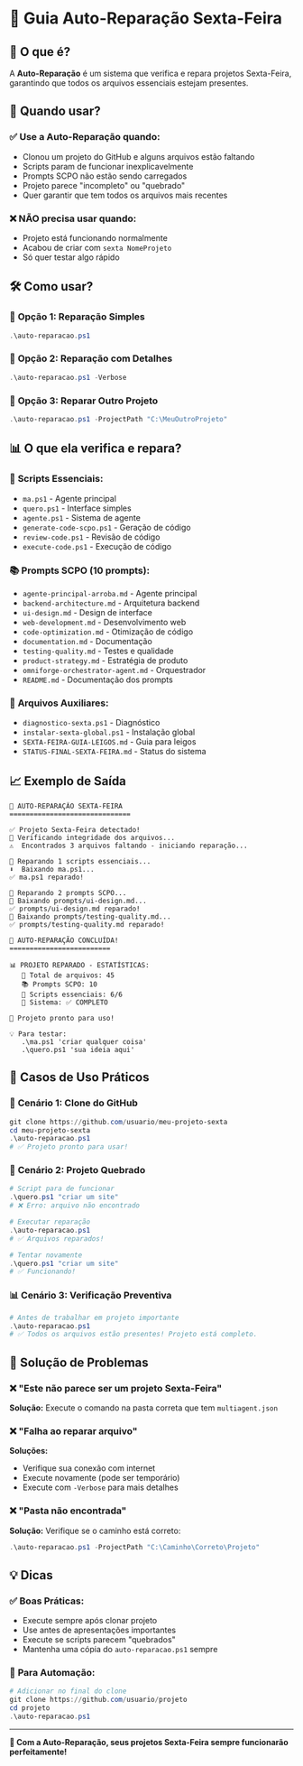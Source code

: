 # 🔧 Guia Auto-Reparação Sexta-Feira

## 🎯 O que é?

A **Auto-Reparação** é um sistema que verifica e repara projetos Sexta-Feira, garantindo que todos os arquivos essenciais estejam presentes.

## 🚨 Quando usar?

### ✅ Use a Auto-Reparação quando:
- Clonou um projeto do GitHub e alguns arquivos estão faltando
- Scripts param de funcionar inexplicavelmente  
- Prompts SCPO não estão sendo carregados
- Projeto parece "incompleto" ou "quebrado"
- Quer garantir que tem todos os arquivos mais recentes

### ❌ NÃO precisa usar quando:
- Projeto está funcionando normalmente
- Acabou de criar com `sexta NomeProjeto`
- Só quer testar algo rápido

## 🛠️ Como usar?

### 🔧 **Opção 1: Reparação Simples**
```powershell
.\auto-reparacao.ps1
```

### 🔧 **Opção 2: Reparação com Detalhes**
```powershell
.\auto-reparacao.ps1 -Verbose
```

### 🔧 **Opção 3: Reparar Outro Projeto**
```powershell
.\auto-reparacao.ps1 -ProjectPath "C:\MeuOutroProjeto"
```

## 📊 O que ela verifica e repara?

### 🤖 **Scripts Essenciais:**
- `ma.ps1` - Agente principal
- `quero.ps1` - Interface simples  
- `agente.ps1` - Sistema de agente
- `generate-code-scpo.ps1` - Geração de código
- `review-code.ps1` - Revisão de código
- `execute-code.ps1` - Execução de código

### 📚 **Prompts SCPO (10 prompts):**
- `agente-principal-arroba.md` - Agente principal
- `backend-architecture.md` - Arquitetura backend
- `ui-design.md` - Design de interface
- `web-development.md` - Desenvolvimento web
- `code-optimization.md` - Otimização de código
- `documentation.md` - Documentação
- `testing-quality.md` - Testes e qualidade
- `product-strategy.md` - Estratégia de produto
- `omniforge-orchestrator-agent.md` - Orquestrador
- `README.md` - Documentação dos prompts

### 📄 **Arquivos Auxiliares:**
- `diagnostico-sexta.ps1` - Diagnóstico
- `instalar-sexta-global.ps1` - Instalação global
- `SEXTA-FEIRA-GUIA-LEIGOS.md` - Guia para leigos
- `STATUS-FINAL-SEXTA-FEIRA.md` - Status do sistema

## 📈 Exemplo de Saída

```
🔧 AUTO-REPARAÇÃO SEXTA-FEIRA
==============================

✅ Projeto Sexta-Feira detectado!
🔧 Verificando integridade dos arquivos...
⚠️  Encontrados 3 arquivos faltando - iniciando reparação...

🔧 Reparando 1 scripts essenciais...
⬇️  Baixando ma.ps1...
✅ ma.ps1 reparado!

🔧 Reparando 2 prompts SCPO...
📄 Baixando prompts/ui-design.md...
✅ prompts/ui-design.md reparado!
📄 Baixando prompts/testing-quality.md...
✅ prompts/testing-quality.md reparado!

🎉 AUTO-REPARAÇÃO CONCLUÍDA!
=========================

📊 PROJETO REPARADO - ESTATÍSTICAS:
   📁 Total de arquivos: 45
   📚 Prompts SCPO: 10
   🤖 Scripts essenciais: 6/6
   🔧 Sistema: ✅ COMPLETO

🚀 Projeto pronto para uso!

💡 Para testar:
   .\ma.ps1 'criar qualquer coisa'
   .\quero.ps1 'sua ideia aqui'
```

## 🎯 Casos de Uso Práticos

### 🔄 **Cenário 1: Clone do GitHub**
```powershell
git clone https://github.com/usuario/meu-projeto-sexta
cd meu-projeto-sexta
.\auto-reparacao.ps1
# ✅ Projeto pronto para usar!
```

### 🔧 **Cenário 2: Projeto Quebrado**
```powershell
# Script para de funcionar
.\quero.ps1 "criar um site"
# ❌ Erro: arquivo não encontrado

# Executar reparação
.\auto-reparacao.ps1
# ✅ Arquivos reparados!

# Tentar novamente
.\quero.ps1 "criar um site"  
# ✅ Funcionando!
```

### 📊 **Cenário 3: Verificação Preventiva**
```powershell
# Antes de trabalhar em projeto importante
.\auto-reparacao.ps1
# ✅ Todos os arquivos estão presentes! Projeto está completo.
```

## 🚨 Solução de Problemas

### ❌ **"Este não parece ser um projeto Sexta-Feira"**
**Solução:** Execute o comando na pasta correta que tem `multiagent.json`

### ❌ **"Falha ao reparar arquivo"**
**Soluções:**
- Verifique sua conexão com internet
- Execute novamente (pode ser temporário)
- Execute com `-Verbose` para mais detalhes

### ❌ **"Pasta não encontrada"**
**Solução:** Verifique se o caminho está correto:
```powershell
.\auto-reparacao.ps1 -ProjectPath "C:\Caminho\Correto\Projeto"
```

## 💡 Dicas

### ✅ **Boas Práticas:**
- Execute sempre após clonar projeto
- Use antes de apresentações importantes
- Execute se scripts parecem "quebrados"
- Mantenha uma cópia do `auto-reparacao.ps1` sempre

### 🚀 **Para Automação:**
```powershell
# Adicionar no final do clone
git clone https://github.com/usuario/projeto
cd projeto
.\auto-reparacao.ps1
```

---

**🎉 Com a Auto-Reparação, seus projetos Sexta-Feira sempre funcionarão perfeitamente!**